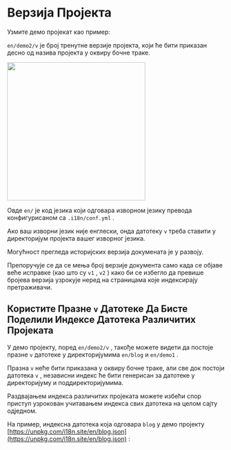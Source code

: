 # Верзија Пројекта

Узмите демо пројекат као пример:

`en/demo2/v` је број тренутне верзије пројекта, који ће бити приказан десно од назива пројекта у оквиру бочне траке.

<img src="https://p.3ti.site/1721290486.avif" width="320px">

Овде `en/` је код језика који одговара изворном језику превода конфигурисаном са `.i18n/conf.yml` .

Ако ваш изворни језик није енглески, онда датотеку `v` треба ставити у директоријум пројекта вашег изворног језика.

Могућност прегледа историјских верзија докумената је у развоју.

Препоручује се да се мења број верзије документа само када се објаве веће исправке (као што су `v1` , `v2` ) како би се избегло да превише бројева верзија узрокује неред на страницама које индексирају претраживачи.

## Користите Празне `v` Датотеке Да Бисте Поделили Индексе Датотека Различитих Пројеката

У демо пројекту, поред `en/demo2/v` , такође можете видети да постоје празне `v` датотеке у директоријумима `en/blog` и `en/demo1` .

Празна `v` неће бити приказана у оквиру бочне траке, али све док постоји датотека `v` , независни индекс ће бити генерисан за датотеке у директоријуму и поддиректоријумима.

Раздвајањем индекса различитих пројеката можете избећи спор приступ узрокован учитавањем индекса свих датотека на целом сајту одједном.

На пример, индексна датотека која одговара `blog` у демо пројекту [https://unpkg.com/i18n.site/en/blog.json](https://unpkg.com/i18n.site/en/blog.json) :